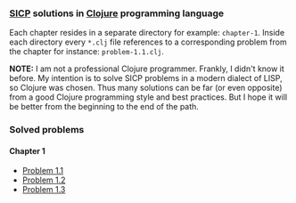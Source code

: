 ### [SICP] solutions in [Clojure] programming language

Each chapter resides in a separate directory for example: `chapter-1`. Inside each directory every `*.clj` file references to a corresponding problem from the chapter for instance: `problem-1.1.clj`.

**NOTE:** I am not a professional Clojure programmer. Frankly, I didn't know it before. My intention is to solve SICP problems in a modern dialect of LISP, so Clojure was chosen. Thus many solutions can be far (or even opposite) from a good Clojure programming style and best practices. But I hope it will be better from the beginning to the end of the path.



### Solved problems

#### Chapter 1

* [Problem 1.1](solutions/chapter-1/problem-1.1.clj)
* [Problem 1.2](solutions/chapter-1/problem-1.2.clj)
* [Problem 1.3](solutions/chapter-1/problem-1.3.clj)



<!-- Links -->

[SICP]:    https://mitpress.mit.edu/sicp/
[Clojure]: https://clojure.org
